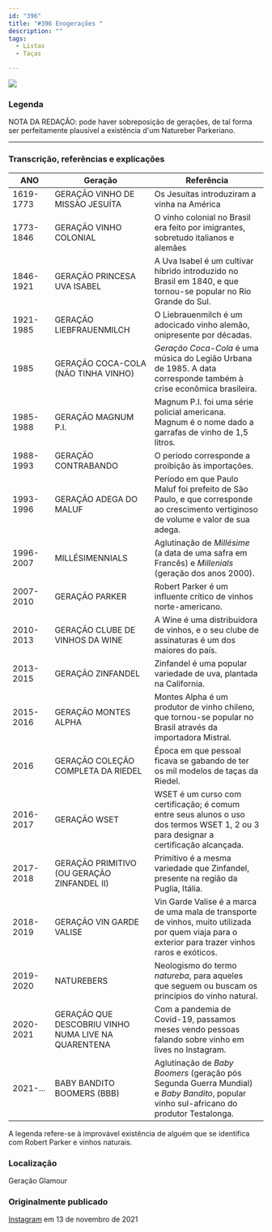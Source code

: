 ```yaml
---
id: "396"
title: "#396 Enogerações "
description: ""
tags:
  - Listas
  - Taças

---
```


![](https://bebiodicionario-com.s3.amazonaws.com/media/posts/202111/255278246_612735466813198_7773048484784357988_n_18143701408215112.jpg)

### Legenda

NOTA DA REDAÇÃO: pode haver sobreposição de gerações, de tal forma ser perfeitamente plausível a existência d'um Natureber Parkeriano.

---

### Transcrição, referências e explicações
| ANO | Geração | Referência
|--|--|--|
|1619-1773|GERAÇÃO VINHO DE MISSÃO JESUÍTA | Os Jesuítas introduziram a vinha na América
|1773-1846|GERAÇÃO VINHO COLONIAL | O vinho colonial no Brasil era feito por imigrantes, sobretudo italianos e alemães
|1846-1921|GERAÇÃO PRINCESA UVA ISABEL | A Uva Isabel é um cultivar híbrido introduzido no Brasil em 1840, e que tornou-se popular no Rio Grande do Sul.
|1921-1985|GERAÇÃO LIEBFRAUENMILCH | O Liebrauenmilch é um adocicado vinho alemão, onipresente por décadas.
|1985|GERAÇÃO COCA-COLA (NÃO TINHA VINHO) | *Geração Coca-Cola* é uma música do Legião Urbana de 1985. A data corresponde também à crise econômica brasileira.
|1985-1988|GERAÇÃO MAGNUM P.I. | Magnum P.I. foi uma série policial americana. Magnum é o nome dado a garrafas de vinho de 1,5 litros.
|1988-1993|GERAÇÃO CONTRABANDO | O período corresponde a proibição às importações.
|1993-1996|GERAÇÃO ADEGA DO MALUF | Período em que Paulo Maluf foi prefeito de São Paulo, e que corresponde ao crescimento vertiginoso de volume e valor de sua adega.
|1996-2007|MILLÉSIMENNIALS | Aglutinação de *Millésime* (a data de uma safra em Francês) e *Millenials* (geração dos anos 2000).
|2007-2010|GERAÇÃO PARKER | Robert Parker é um influente crítico de vinhos norte-americano.
|2010-2013|GERAÇÃO CLUBE DE VINHOS DA WINE | A Wine é uma distribuidora de vinhos, e o seu clube de assinaturas é um dos maiores do país.
|2013-2015|GERAÇÃO ZINFANDEL | Zinfandel é uma popular variedade de uva, plantada na California.
|2015-2016|GERAÇÃO MONTES ALPHA | Montes Alpha é um produtor de vinho chileno, que tornou-se popular no Brasil através da importadora Mistral.
|2016|GERAÇÃO COLEÇÃO COMPLETA DA RIEDEL | Época em que pessoal ficava se gabando de ter os mil modelos de taças da Riedel.
|2016-2017|GERAÇÃO WSET | WSET é um curso com certificação; é comum entre seus alunos o uso dos termos WSET 1, 2 ou 3 para designar a certificação alcançada.
|2017-2018|GERAÇÃO PRIMITIVO (OU GERAÇÃO ZINFANDEL II) | Primitivo é a mesma variedade que Zinfandel, presente na região da Puglia, Itália.
|2018-2019|GERAÇÃO VIN GARDE VALISE | Vin Garde Valise é a marca de uma mala de transporte de vinhos, muito utilizada por quem viaja para o exterior para trazer vinhos raros e exóticos.
|2019-2020|NATUREBERS| Neologismo do termo *natureba*, para aqueles que seguem ou buscam os princípios do vinho natural.
|2020-2021|GERAÇÃO QUE DESCOBRIU VINHO NUMA LIVE NA QUARENTENA| Com a pandemia de Covid-19, passamos meses vendo pessoas falando sobre vinho em lives no Instagram.
|2021-...|BABY BANDITO BOOMERS (BBB) | Aglutinação de *Baby Boomers* (geração pós Segunda Guerra Mundial) e *Baby Bandito*, popular vinho sul-africano do produtor Testalonga.


A legenda refere-se à improvável existência de alguém que se identifica com Robert Parker e vinhos naturais.


### Localização

Geração Glamour

### Originalmente publicado

[Instagram](https://www.instagram.com/p/CWN8Kvdr-sf/) em 13 de novembro de 2021
